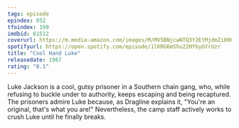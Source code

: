 ```yaml
---
tags: episode
epindex: 052
tfoindex: 199
imdbid: 61512
coverurl: https://m.media-amazon.com/images/M/MV5BNjcwNTQ3Y2EtMjdmZi00ODBhLWFhNzQtOTc3MWU5NTZlMDViXkEyXkFqcGdeQXVyMjUzOTY1NTc@._V1_SX202_CR0,0,202,300_.jpg
spotifyurl: https://open.spotify.com/episode/1lKRG6mShu22HYbyGYrUzr
title: "Cool Hand Luke"
releasedate: 1967
rating: "8.1"
---
```


Luke Jackson is a cool, gutsy prisoner in a Southern chain gang, who, while refusing to buckle under to authority, keeps escaping and being recaptured. The prisoners admire Luke because, as Dragline explains it, "You're an original, that's what you are!" Nevertheless, the camp staff actively works to crush Luke until he finally breaks.